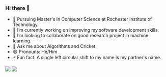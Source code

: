 ### Hi there 👋

- 🏫 Pursuing Master's in Computer Science at Rochester Institute of Technology.
- 🔭 I’m currently working on improving my software development skills. 
- 👯 I’m looking to collaborate on good research project in machine learning. 
- 💬 Ask me about Algorithms and Cricket.
- 😄 Pronouns: He/Him
- ⚡ Fun fact: A single left circular shift to my name is my partner's name.

<a href="https://www.linkedin.com/in/adish29/"><img src="https://img.shields.io/badge/-LinkedIn-0077B5?style=flat&logo=Linkedin&logoColor=white"/></a>
<a href="https://www.hackerrank.com/adish29"><img src="https://img.shields.io/badge/-HackerRank-00b53e?style=flat&logo=HackerRank&logoColor=black"/></a>

